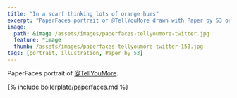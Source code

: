 ```yaml
---
title: "In a scarf thinking lots of orange hues"
excerpt: "PaperFaces portrait of @TellYouMore drawn with Paper by 53 on an iPad."
image: 
  path: &image /assets/images/paperfaces-tellyoumore-twitter.jpg 
  feature: *image
  thumb: /assets/images/paperfaces-tellyoumore-twitter-150.jpg
tags: [portrait, illustration, Paper by 53]
---
```


PaperFaces portrait of [@TellYouMore](http://twitter.com/TellYouMore).

{% include boilerplate/paperfaces.md %}
